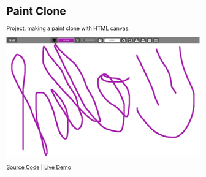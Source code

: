 # Paint Clone

Project: making a paint clone with HTML canvas.

![cover](cover.webp)

[Source Code](https://github.com/josephgattuso/js-projects-v2/tree/master/paint-clone/README.md) | [Live Demo](https://josephgattuso.github.io/js-projects-v2/paint-clone)
